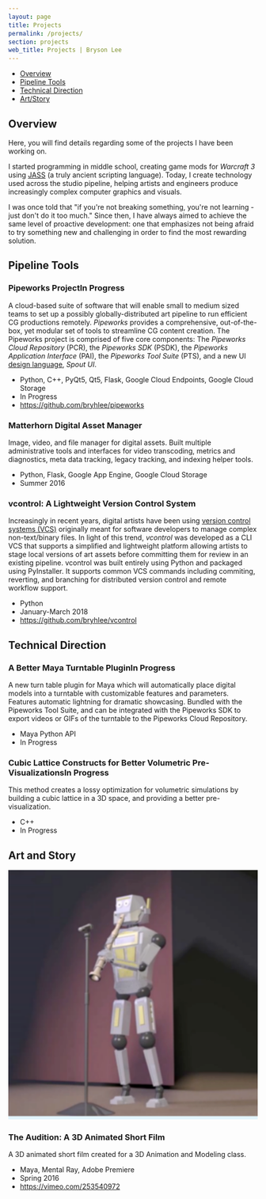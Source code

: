 ```yaml
---
layout: page
title: Projects
permalink: /projects/
section: projects
web_title: Projects | Bryson Lee
---
```



* [Overview](#overview)
* [Pipeline Tools](#pipeline-tools)
* [Technical Direction](#technical-direction)
* [Art/Story](#art-and-story)


## Overview
Here, you will find details regarding some of the projects I have been working on.

I started programming in middle school, creating game mods for *Warcraft 3* using [JASS](https://en.wikipedia.org/wiki/JASS) (a truly ancient scripting language). Today, I create technology used across the studio pipeline, helping artists and engineers produce increasingly complex computer graphics and visuals.

I was once told that "if you're not breaking something, you're not learning - just don't do it too much." Since then, I have always aimed to achieve the same level of proactive development: one that emphasizes not being afraid to try something new and challenging in order to find the most rewarding solution.

## Pipeline Tools
<div class="project-entry d-flex">
  <div class="align-self-start">
    <h3 class="project-title">Pipeworks Project<span class="badge">In Progress</span></h3>
    <p>A cloud-based suite of software that will enable small to medium sized teams to set up a possibly globally-distributed art pipeline to run efficient CG productions remotely. <i>Pipeworks</i> provides a comprehensive, out-of-the-box, yet modular set of tools to streamline CG content creation. The Pipeworks project is comprised of five core components: The <i>Pipeworks Cloud Repository</i> (PCR), the <i>Pipeworks SDK</i> (PSDK), the <i>Pipeworks Application Interface</i> (PAI), the <i>Pipeworks Tool Suite</i> (PTS), and a new UI <a href="https://en.wikipedia.org/wiki/Design_language">design language</a>, <i>Spout UI</i>.</p>
    <ul class="fa-ul">
      <li><span class="fa-li"><i class="fas fa-code fa-fw"></i></span>Python, C++, PyQt5, Qt5, Flask, Google Cloud Endpoints, Google Cloud Storage</li>
      <li><span class="fa-li"><i class="far fa-calendar-alt fa-fw"></i></span>In Progress</li>
      <li><span class="fa-li"><i class="fas fa-link fa-fw"></i></span><a href="https://github.com/bryhlee/pipeworks" target="_blank">https://github.com/bryhlee/pipeworks</a></li>
    </ul>
  </div>
</div>
<div class="project-entry d-flex">
  <div class="align-self-start">
    <h3 class="project-title">Matterhorn Digital Asset Manager</h3>
    <p>Image, video, and file manager for digital assets. Built multiple administrative tools and interfaces for video transcoding, metrics and diagnostics, meta data tracking, legacy tracking, and indexing helper tools.</p>
    <ul class="fa-ul">
      <li><span class="fa-li"><i class="fas fa-code fa-fw"></i></span>Python, Flask, Google App Engine, Google Cloud Storage</li>
      <li><span class="fa-li"><i class="far fa-calendar-alt fa-fw"></i></span>Summer 2016</li>
    </ul>
  </div>
</div>
<div class="project-entry d-flex">
  <div class="align-self-start">
    <h3 class="project-title">vcontrol: A Lightweight Version Control System</h3>
    <p>Increasingly in recent years, digital artists have been using <a href="https://en.wikipedia.org/wiki/Version_control">version control systems (VCS)</a> originally meant for software developers to manage complex non-text/binary files. In light of this trend, <i>vcontrol</i> was developed as a CLI VCS that supports a simplified and lightweight platform allowing artists to stage local versions of art assets before committing  them for review in an existing pipeline. vcontrol was built entirely using Python and packaged using PyInstaller. It supports common VCS commands including commiting, reverting, and branching for distributed version control and remote workflow support.</p>
    <ul class="fa-ul">
      <li><span class="fa-li"><i class="fas fa-code fa-fw"></i></span>Python</li>
      <li><span class="fa-li"><i class="far fa-calendar-alt fa-fw"></i></span>January-March 2018</li>
      <li><span class="fa-li"><i class="fas fa-link fa-fw"></i></span><a href="https://github.com/bryhlee/vcontrol" target="_blank">https://github.com/bryhlee/vcontrol</a></li>
    </ul>
  </div>
</div>

## Technical Direction
<div class="project-entry d-flex">
  <div class="align-self-start">
    <h3 class="project-title">A Better Maya Turntable Plugin<span class="badge">In Progress</span></h3>
    <p>A new turn table plugin for Maya which will automatically place digital models into a turntable with customizable features and parameters. Features automatic lightning for dramatic showcasing. Bundled with the Pipeworks Tool Suite, and can be integrated with the Pipeworks SDK to export videos or GIFs of the turntable to the Pipeworks Cloud Repository.</p>
    <ul class="fa-ul">
      <li><span class="fa-li"><i class="fas fa-code fa-fw"></i></span>Maya Python API</li>
      <li><span class="fa-li"><i class="far fa-calendar-alt fa-fw"></i></span>In Progress</li>
    </ul>
  </div>
</div>
<div class="project-entry d-flex">
  <div class="align-self-start">
    <h3 class="project-title">Cubic Lattice Constructs for Better Volumetric Pre-Visualizations<span class="badge">In Progress</span></h3>
    <p>This method creates a lossy optimization for volumetric simulations by building a cubic lattice in a 3D space, and providing a better pre-visualization.</p>
    <ul class="fa-ul">
      <li><span class="fa-li"><i class="fas fa-code fa-fw"></i></span>C++</li>
      <li><span class="fa-li"><i class="far fa-calendar-alt fa-fw"></i></span>In Progress</li>
    </ul>
  </div>
</div>

## Art and Story
<div class="project-entry d-flex">
  <img class="align-self-start hidden-xs-down" src="/assets/img/audition_square.png">
  <div class="align-self-start">
    <h3 class="project-title">The Audition: A 3D Animated Short Film</h3>
    <p>A 3D animated short film created for a 3D Animation and Modeling class.</p>
    <ul class="fa-ul">
      <li><span class="fa-li"><i class="fas fa-code fa-fw"></i></span>Maya, Mental Ray, Adobe Premiere</li>
      <li><span class="fa-li"><i class="far fa-calendar-alt fa-fw"></i></span>Spring 2016</li>
      <li><span class="fa-li"><i class="fas fa-link fa-fw"></i></span><a href="https://vimeo.com/253540972" target="_blank">https://vimeo.com/253540972</a></li>
    </ul>
  </div>
</div>


